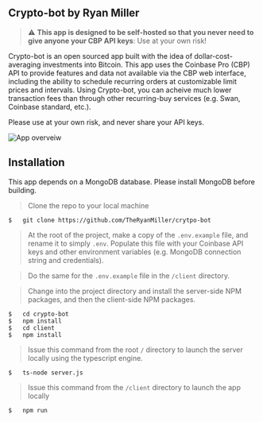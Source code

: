 ## Crypto-bot by Ryan Miller  

> :warning: **This app is designed to be self-hosted so that you never need to give anyone your CBP API keys**: Use at your own risk!

Crypto-bot is an open sourced app built with the idea of dollar-cost-averaging investments into Bitcoin. This app uses the Coinbase Pro (CBP) API to provide features and data not available via the CBP web interface, including the ability to schedule recurring orders at customizable limit prices and intervals. Using Crypto-bot, you can acheive much lower transaction fees than through other recurring-buy services (e.g. Swan, Coinbase standard, etc.).
  
Please use at your own risk, and never share your API keys.


<img src="http://g.recordit.co/6AXFei5Ics.gif"
     alt="App overveiw"
     style="margin-right: 0 auto; max-width: 80%" />  
  

## Installation

This app depends on a MongoDB database. Please install MongoDB before building. 

> Clone the repo to your local machine
```
$   git clone https://github.com/TheRyanMiller/crytpo-bot
```
> At the root of the project, make a copy of the `.env.example` file, and rename it to simply `.env`. Populate this file with your Coinbase API keys and other environment variables (e.g. MongoDB connection string and credentials).  

> Do the same for the `.env.example` file in the `/client` directory.  

> Change into the project directory and install the server-side NPM packages, and then the client-side NPM packages.
```
$   cd crypto-bot
$   npm install
$   cd client
$   npm install
```

> Issue this command from the root `/` directory to launch the server locally using the typescript engine.
```
$   ts-node server.js
```

> Issue this command from the `/client` directory to launch the app locally
```
$   npm run
```